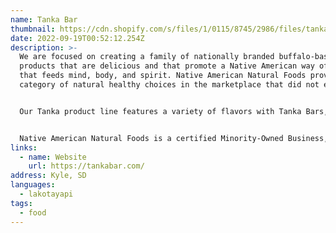 ```yaml
---
name: Tanka Bar
thumbnail: https://cdn.shopify.com/s/files/1/0115/8745/2986/files/tanka-bar-logo_280x@2x.png?v=1604806938
date: 2022-09-19T00:52:12.254Z
description: >-
  We are focused on creating a family of nationally branded buffalo-based food
  products that are delicious and that promote a Native American way of wellness
  that feeds mind, body, and spirit. Native American Natural Foods provides a
  category of natural healthy choices in the marketplace that did not exist.


  Our Tanka product line features a variety of flavors with Tanka Bars, Tanka Bites, Tanka Sticks and Tanka Warrior Bars. We are the maker of the only nationally distributed Native American packaged snack brand in the natural foods industry.


  Native American Natural Foods is a certified Minority-Owned Business, a certified Native American-Owned Business, and a certified B Corporation.
links:
  - name: Website
    url: https://tankabar.com/
address: Kyle, SD
languages:
  - lakotayapi
tags:
  - food
---
```

